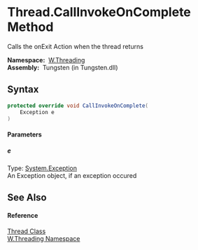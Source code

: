 Thread.CallInvokeOnComplete Method
==================================
  Calls the onExit Action when the thread returns

  **Namespace:**  [W.Threading][1]  
  **Assembly:**  Tungsten (in Tungsten.dll)

Syntax
------

```csharp
protected override void CallInvokeOnComplete(
	Exception e
)
```

#### Parameters

##### *e*
Type: [System.Exception][2]  
An Exception object, if an exception occured


See Also
--------

#### Reference
[Thread Class][3]  
[W.Threading Namespace][1]  

[1]: ../README.md
[2]: http://msdn.microsoft.com/en-us/library/c18k6c59
[3]: README.md